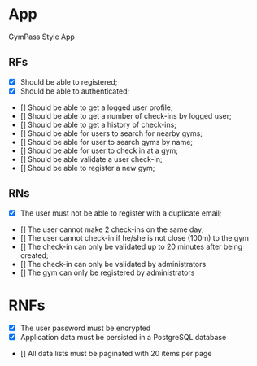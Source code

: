 # App

GymPass Style App

## RFs

- [x] Should be able to registered;
- [x] Should be able to authenticated;
- [] Should be able to get a logged user profile;
- [] Should be able to get a number of check-ins by logged user;
- [] Should be able to get a history of check-ins;
- [] Should be able for users to search for nearby gyms;
- [] Should be able for user to search gyms by name;
- [] Should be able for user to check in at a gym;
- [] Should be able validate a user check-in;
- [] Should be able to register a new gym;

## RNs

- [x] The user must not be able to register with a duplicate email;
- [] The user cannot make 2 check-ins on the same day;
- [] The user cannot check-in if he/she is not close (100m) to the gym
- [] The check-in can only be validated up to 20 minutes after being created;
- [] The check-in can only be validated by administrators
- [] The gym can only be registered by administrators

# RNFs

- [x] The user password must be encrypted
- [x] Application data must be persisted in a PostgreSQL database
- [] All data lists must be paginated with 20 items per page
